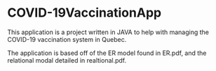 # COVID-19VaccinationApp
This application is a project written in JAVA to help with managing the COVID-19 vaccination system in Quebec.

The application is based off of the ER model found in ER.pdf, and the relational modal detailed in realtional.pdf.

